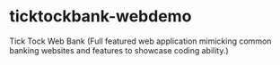 # ticktockbank-webdemo
Tick Tock Web Bank (Full featured web application mimicking common banking websites and features to showcase coding ability.) 
